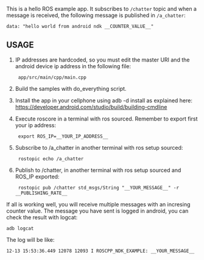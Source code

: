 This is a hello ROS example app. It subscribes to `/chatter` topic and when a message is received, the following message is published in `/a_chatter`:

    data: "hello world from android ndk __COUNTER_VALUE__"

USAGE
-------

1. IP addresses are hardcoded, so you must edit the master URI and the android device ip address in the following file:

        app/src/main/cpp/main.cpp

2. Build the samples with do_everything script.

3. Install the app in your cellphone using adb -d install as explained here:
        <https://developer.android.com/studio/build/building-cmdline>

4. Execute roscore in a terminal with ros sourced. Remember to export first your ip address:
        
        export ROS_IP=__YOUR_IP_ADDRESS__

5. Subscribe to /a_chatter in another terminal with ros setup sourced:
    
        rostopic echo /a_chatter

6. Publish to /chatter, in another terminal with ros setup sourced and ROS_IP exported:

        rostopic pub /chatter std_msgs/String "__YOUR_MESSAGE__" -r __PUBLISHING_RATE__

If all is working well, you will receive multiple messages with an incresing counter value.
The message you have sent is logged in android, you can check the result with logcat:

    adb logcat

The log will be like:

    12-13 15:53:36.449 12078 12093 I ROSCPP_NDK_EXAMPLE: __YOUR_MESSAGE__
